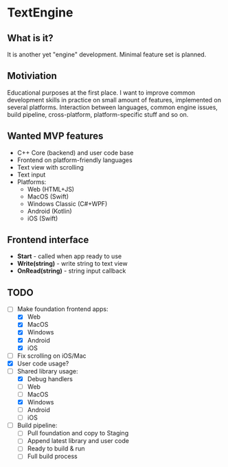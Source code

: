 # TextEngine

## What is it?

It is another yet "engine" development. Minimal feature set is planned.

## Motiviation

Educational purposes at the first place. I want to improve common development skills in practice on small amount of features, implemented on several platforms. Interaction between languages, common engine issues, build pipeline, cross-platform, platform-specific stuff and so on.

## Wanted MVP features

- C++ Core (backend) and user code base
- Frontend on platform-friendly languages
- Text view with scrolling
- Text input
- Platforms:
   - Web (HTML+JS)
   - MacOS (Swift)
   - Windows Classic (C#+WPF)
   - Android (Kotlin)
   - iOS (Swift)

## Frontend interface

- **Start** - called when app ready to use
- **Write(string)** - write string to text view
- **OnRead(string)** - string input callback

## TODO

- [ ] Make foundation frontend apps:
   - [x] Web
   - [x] MacOS
   - [x] Windows
   - [x] Android
   - [x] iOS
- [ ] Fix scrolling on iOS/Mac
- [x] User code usage?
- [ ] Shared library usage:
   - [x] Debug handlers
   - [ ] Web
   - [ ] MacOS
   - [x] Windows
   - [ ] Android
   - [ ] iOS
- [ ] Build pipeline:
   - [ ] Pull foundation and copy to Staging
   - [ ] Append latest library and user code
   - [ ] Ready to build & run
   - [ ] Full build process
